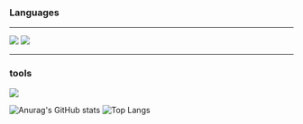 ### Languages

<hr>
<img src="https://skillicons.dev/icons?i=js,ts,react,redux,mysql,spring,vite">
<img src="https://skillicons.dev/icons?i=mongodb,express,nodejs,git,java">
<hr>

### tools

<img src="https://skillicons.dev/icons?i=vscode,eclipse,idea">

![Anurag's GitHub stats](https://github-readme-stats.vercel.app/api?username=JungJihun1012&show_icons=true&theme=dracula)
![Top Langs](https://github-readme-stats.vercel.app/api/top-langs/?username=JungJihun1012&layout=compact)
